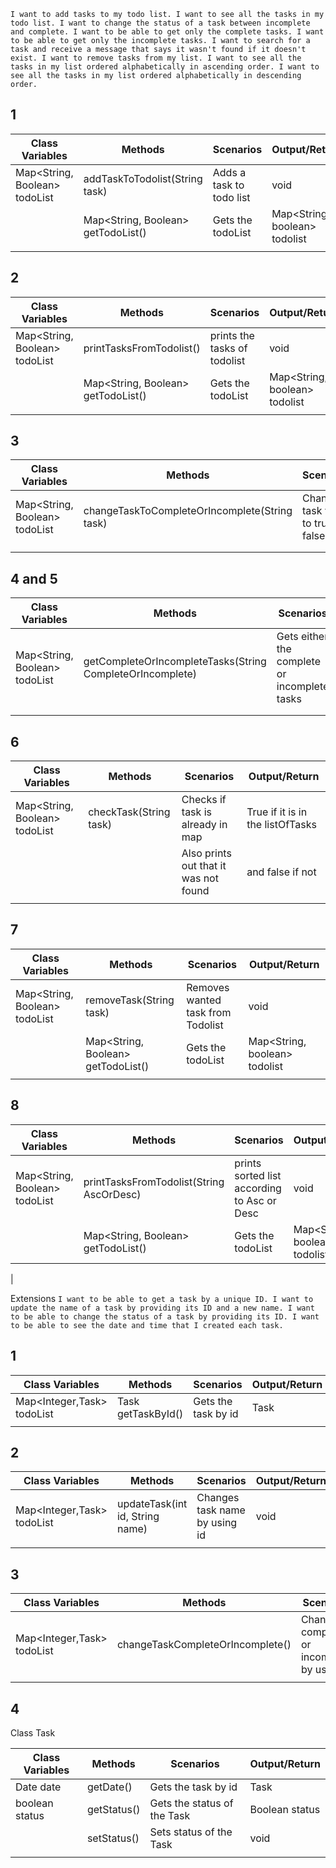 

``
I want to add tasks to my todo list.
I want to see all the tasks in my todo list.
I want to change the status of a task between incomplete and complete.
I want to be able to get only the complete tasks.
I want to be able to get only the incomplete tasks.
I want to search for a task and receive a message that says it wasn't found if it doesn't exist.
I want to remove tasks from my list.
I want to see all the tasks in my list ordered alphabetically in ascending order.
I want to see all the tasks in my list ordered alphabetically in descending order.
``



## 1

| Class Variables               | Methods                            | Scenarios                | Output/Return                 |
|-------------------------------|------------------------------------|--------------------------|-------------------------------|
| Map<String, Boolean> todoList | addTaskToTodolist(String task)     | Adds a task to todo list | void                          |
|                               | Map<String, Boolean> getTodoList() | Gets the todoList        | Map<String, boolean> todolist |
|                               |                                    |                          |                               |

## 2

| Class Variables               | Methods                            | Scenarios                    | Output/Return                 |
|-------------------------------|------------------------------------|------------------------------|-------------------------------|
| Map<String, Boolean> todoList | printTasksFromTodolist()           | prints the tasks of todolist | void                          |
|                               | Map<String, Boolean> getTodoList() | Gets the todoList            | Map<String, boolean> todolist |
|                               |                                    |                              |                               |


## 3

| Class Variables               | Methods                                       | Scenarios                           | Output/Return |
|-------------------------------|-----------------------------------------------|-------------------------------------|---------------|
| Map<String, Boolean> todoList | changeTaskToCompleteOrIncomplete(String task) | Changes task value to true or false | void          |
|                               |                                               |                                     |               |
|                               |                                               |                                     |               |


## 4 and 5

| Class Variables               | Methods                                                   | Scenarios                                    | Output/Return              |
|-------------------------------|-----------------------------------------------------------|----------------------------------------------|----------------------------|
| Map<String, Boolean> todoList | getCompleteOrIncompleteTasks(String CompleteOrIncomplete) | Gets either the complete or incomplete tasks | Map<String, Boolean> tasks |
|                               |                                                           |                                              |                            |
|                               |                                                           |                                              |                            |


## 6

| Class Variables               | Methods                | Scenarios                             | Output/Return                    |
|-------------------------------|------------------------|---------------------------------------|----------------------------------|
| Map<String, Boolean> todoList | checkTask(String task) | Checks if task is already in map      | True if it is in the listOfTasks |
|                               |                        | Also prints out that it was not found | and false if not                 |
|                               |                        |                                       |                                  |


## 7

| Class Variables               | Methods                             | Scenarios                         | Output/Return                  |
|-------------------------------|-------------------------------------|-----------------------------------|--------------------------------|
| Map<String, Boolean> todoList | removeTask(String task)             | Removes wanted task from Todolist | void                           |
|                               | Map<String, Boolean> getTodoList()  | Gets the todoList                 | Map<String, boolean> todolist  |
|                               |                                     |                                   |                                |

## 8

| Class Variables               | Methods                                  | Scenarios                                   | Output/Return                  |
|-------------------------------|------------------------------------------|---------------------------------------------|--------------------------------|
| Map<String, Boolean> todoList | printTasksFromTodolist(String AscOrDesc) | prints sorted list according to Asc or Desc | void                           |
|                               | Map<String, Boolean> getTodoList()       | Gets the todoList                           | Map<String, boolean> todolist  |
|   



Extensions
``
I want to be able to get a task by a unique ID.
I want to update the name of a task by providing its ID and a new name.
I want to be able to change the status of a task by providing its ID.
I want to be able to see the date and time that I created each task.
``
## 1

| Class Variables            | Methods            | Scenarios           | Output/Return |
|----------------------------|--------------------|---------------------|---------------|
| Map<Integer,Task> todoList | Task getTaskById() | Gets the task by id | Task          |
|                            |                    |                     |               |


## 2

| Class Variables            | Methods                         | Scenarios                     | Output/Return |
|----------------------------|---------------------------------|-------------------------------|---------------|
| Map<Integer,Task> todoList | updateTask(int id, String name) | Changes task name by using id | void          |
|                            |                                 |                               |               |



## 3

| Class Variables            | Methods                          | Scenarios                                  | Output/Return |
|----------------------------|----------------------------------|--------------------------------------------|---------------|
| Map<Integer,Task> todoList | changeTaskCompleteOrIncomplete() | Changes complete or incomplete by using id | void          |
|                            |                                  |                                            |               |


## 4

Class Task 

| Class Variables | Methods     | Scenarios                   | Output/Return  |
|-----------------|-------------|-----------------------------|----------------|
| Date date       | getDate()   | Gets the task by id         | Task           |
| boolean status  | getStatus() | Gets the status of the Task | Boolean status |
|                 | setStatus() | Sets status of the Task     | void           |
|                 |             |                             |                |


